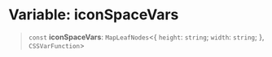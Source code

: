 # Variable: iconSpaceVars

> `const` **iconSpaceVars**: `MapLeafNodes`\<\{ `height`: `string`; `width`: `string`; \}, `CSSVarFunction`\>
